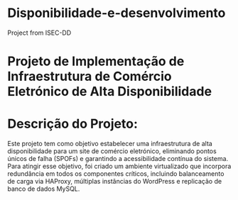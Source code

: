 # Disponibilidade-e-desenvolvimento
Project from ISEC-DD

# **Projeto de Implementação de Infraestrutura de Comércio Eletrónico de Alta Disponibilidade**
# Descrição do Projeto:
Este projeto tem como objetivo estabelecer uma infraestrutura de alta disponibilidade para um site de comércio eletrónico, eliminando pontos únicos de falha (SPOFs) e garantindo a acessibilidade contínua do sistema. Para atingir esse objetivo, foi criado um ambiente virtualizado que incorpora redundância em todos os componentes críticos, incluindo balanceamento de carga via HAProxy, múltiplas instâncias do WordPress e replicação de banco de dados MySQL.
